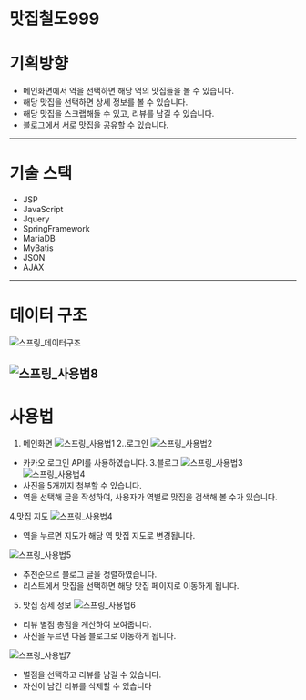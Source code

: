 # 맛집철도999
# 기획방향
- 메인화면에서 역을 선택하면 해당 역의 맛집들을 볼 수 있습니다.
- 해당 맛집을 선택하면 상세 정보를 볼 수 있습니다.
- 해당 맛집을 스크랩해둘 수 있고, 리뷰를 남길 수 있습니다.
- 블로그에서  서로 맛집을 공유할 수 있습니다.

-----------------
# 기술 스택 
- JSP
- JavaScript
- Jquery
- SpringFramework
- MariaDB
- MyBatis
- JSON
- AJAX

-----------------
# 데이터 구조
![스프링_데이터구조](https://user-images.githubusercontent.com/70155543/126991851-9506158e-ce20-4098-919c-1da3b1dc329f.PNG)

![스프링_사용법8](https://user-images.githubusercontent.com/70155543/126991921-e8247aa6-ad22-462d-9ca7-9e37aca8a9ac.PNG)
-----------------
# 사용법
1. 메인화면
![스프링_사용법1](https://user-images.githubusercontent.com/70155543/126991873-560b1424-7d25-4ca0-80fd-b9b38cc68722.PNG)
2..로그인
![스프링_사용법2](https://user-images.githubusercontent.com/70155543/126991892-692a888c-2b3e-4cc7-91c7-6062fcf209a2.PNG)
- 카카오 로그인 API를 사용하였습니다.
3.블로그
![스프링_사용법3](https://user-images.githubusercontent.com/70155543/126991897-ed4bb5b6-1132-4f4b-a336-3a91abe665fb.PNG)
![스프링_사용법4](https://user-images.githubusercontent.com/70155543/126991937-e601611c-015f-4050-a0aa-1057f4293d29.PNG)
- 사진을 5개까지 첨부할 수 있습니다.
- 역을 선택해 글을 작성하여, 사용자가 역별로 맛집을 검색해 볼 수가 있습니다.

4.맛집 지도
![스프링_사용법4](https://user-images.githubusercontent.com/70155543/126991949-2c6798bf-c067-4c8b-a4cc-8f1f3897684e.PNG)
- 역을 누르면 지도가 해당 역 맛집 지도로 변경됩니다.



![스프링_사용법5](https://user-images.githubusercontent.com/70155543/126991956-236f28dd-4359-4479-926f-e6026dcb1af0.PNG)
- 추천순으로 블로그 글을 정렬하였습니다.
- 리스트에서 맛집을 선택하면 해당 맛집 페이지로 이동하게 됩니다.

5. 맛집 상세 정보
![스프링_사용법6](https://user-images.githubusercontent.com/70155543/126991908-b59a32ce-7d9b-43e5-9643-ef213317e6e9.PNG)
- 리뷰 별점 총점을 계산하여 보여줍니다.
- 사진을 누르면 다음 블로그로 이동하게 됩니다.

![스프링_사용법7](https://user-images.githubusercontent.com/70155543/126991919-5072da96-7ef5-4bd7-aaf3-712821ed7964.PNG)

- 별점을 선택하고 리뷰를 남길 수 있습니다.
- 자신이 남긴 리뷰를 삭제할 수 있습니다
